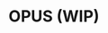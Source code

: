 ---
layout: module
title: OPUS (WIP)
authors: [korlibs]
category: Audio
link: https://github.com/korlibs/korge-audio-formats/tree/main/korau-opus
icon: /i/opus.png
icon_size: contain
icon_position: center center
---